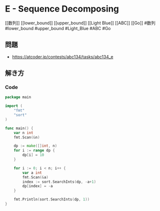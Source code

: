 # E - Sequence Decomposing
[[数列]] [[lower_bound]] [[upper_bound]] [[Light Blue]] [[ABC]] [[Go]]
#数列 #lower_bound #upper_bound #Light_Blue #ABC #Go 

## 問題
- https://atcoder.jp/contests/abc134/tasks/abc134_e

## 解き方
### Code
```go
package main

import (
	"fmt"
	"sort"
)

func main() {
	var n int
	fmt.Scan(&n)

	dp := make([]int, n)
	for i := range dp {
		dp[i] = 10
	}

	for i := 0; i < n; i++ {
		var a int
		fmt.Scan(&a)
		index := sort.SearchInts(dp, -a+1)
		dp[index] = -a
	}

	fmt.Println(sort.SearchInts(dp, 1))
}
```